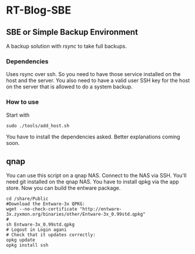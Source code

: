 # RT-Blog-SBE

## SBE or Simple Backup Environment

A backup solution with *rsync* to take full backups.

### Dependencies
Uses rsync over ssh. So you need to have those service installed on the host and the server. You also need to have a valid user SSH key for the host on the server that is allowed to do a system backup.

### How to use
Start with 

    sudo ./tools/add_host.sh

You have to install the dependencies asked. Better explanations coming soon.

## qnap
You can use this script on a qnap NAS. Connect to the NAS via SSH.
You'll need git installed on the qnap NAS. You have to install qpkg via the app store.
Now you can build the entware package.

	cd /share/Public
	#Download the Entware-3x QPKG:
	wget --no-check-certificate "http://entware-3x.zyxmon.org/binaries/other/Entware-3x_0.99std.qpkg"
	#
	sh Entware-3x_0.99std.qpkg
	# Logout in Login agani
	# Check that it updates correctly:
	opkg update
	opkg install ssh
